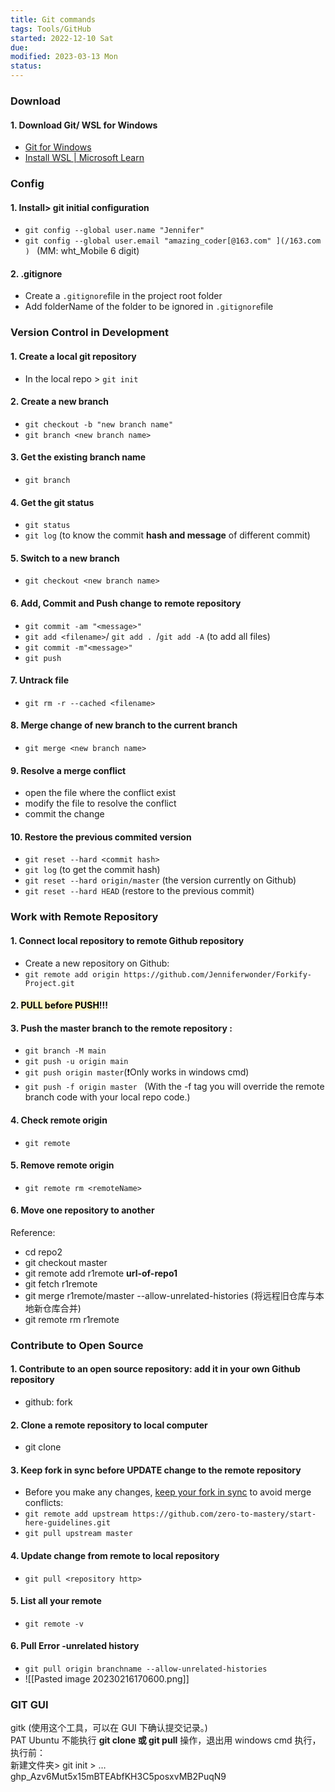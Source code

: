 ```yaml
---
title: Git commands
tags: Tools/GitHub   
started: 2022-12-10 Sat
due: 
modified: 2023-03-13 Mon
status: 
---
```

### Download
#### 1. Download Git/ WSL for Windows
- [Git for Windows](https://gitforwindows.org/)
- [Install WSL | Microsoft Learn](https://docs.microsoft.com/en-us/windows/wsl/install-win10)
### Config
#### 1. Install> git initial configuration
- `git config --global user.name "Jennifer"`
- `git config --global user.email "amazing_coder[@163.com" ](/163.com ) ` (MM: wht_Mobile 6 digit) 
#### 2. .gitignore
- Create a `.gitignore`file in the project root folder
- Add folderName of the folder to be ignored in `.gitignore`file 
### Version Control in Development
#### 1. Create a local git repository
- In the local repo > `git init`
#### 2. Create a new branch
- `git checkout -b "new branch name"`
- `git branch <new branch name>`
#### 3. Get the existing branch name
- `git branch`
#### 4. Get the git status
- `git status`
- `git log` (to know the commit **hash and message** of different commit)
#### 5. Switch to a new branch
- `git checkout <new branch name>`
#### 6. Add, Commit and Push change to remote repository
- `git commit -am "<message>"`
- `git add <filename>`/ `git add . `/`git add -A` (to add all files)
- `git commit -m"<message>" `
- `git push`
#### 7. Untrack file
- `git rm -r --cached <filename>`
#### 8. Merge change of new branch to the current branch
- `git merge <new branch name>`
#### 9. Resolve a merge conflict
- open the file where the conflict exist
- modify the file to resolve the conflict
- commit the change
#### 10. Restore the previous commited version
- `git reset --hard <commit hash>`
- `git log` (to get the commit hash)
- `git reset --hard origin/master` (the version currently on Github)
- `git reset --hard HEAD` (restore to the previous commit)
### Work with Remote Repository
#### 1. Connect local repository to remote Github repository
- Create a new repository on Github:  
- `git remote add origin https://github.com/Jenniferwonder/Forkify-Project.git`
#### 2. <mark style="background: #FFF3A3A6;">PULL before PUSH</mark>!!!
#### 3. Push the master branch to the remote repository :
- `git branch -M main `
- `git push -u origin main`
- `git push origin master`(❗Only works in windows cmd)
- `git push -f origin master ` (With the -f tag you will override the remote branch code with your local repo code.)
#### 4. Check remote origin
- `git remote`
#### 5. Remove remote origin
- `git remote rm <remoteName>`
#### 6. Move one repository to another
Reference:   
- cd repo2
- git checkout master
- git remote add r1remote **url-of-repo1**
- git fetch r1remote
- git merge r1remote/master --allow-unrelated-histories (将远程旧仓库与本地新仓库合并)
- git remote rm r1remote
### Contribute to Open Source
#### 1. Contribute to an open source repository: add it in your own Github repository
- github: fork
#### 2. Clone a remote repository to local computer
- git clone  
#### 3. Keep fork in sync before UPDATE change to the remote repository
- Before you make any changes, [keep your fork in sync](https://www.freecodecamp.org/news/how-to-sync-your-fork-with-the-original-git-repository/) to avoid merge conflicts:  
- `git remote add upstream https://github.com/zero-to-mastery/start-here-guidelines.git `  
- `git pull upstream master`
#### 4. Update change from remote to local repository
- `git pull <repository http>`
#### 5. List all your remote 
- `git remote -v`
#### 6. Pull Error -unrelated history
- `git pull origin branchname --allow-unrelated-histories`
- ![[Pasted image 20230216170600.png]]
### GIT GUI
gitk (使用这个工具，可以在 GUI 下确认提交记录。)  
PAT Ubuntu 不能执行 **git clone 或 git pull** 操作，退出用 windows cmd 执行，执行前：  
新建文件夹> git init > …  
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  
[  
](https://docs.github.com/en/account-and-profile/setting-up-and-managing-your-personal-account-on-github/managing-your-membership-in-organizations/publicizing-or-hiding-organization-membership)
